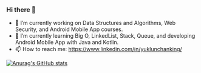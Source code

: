 ### Hi there 👋

- 🔭 I’m currently working on Data Structures and Algorithms, Web Security, and Android Mobile App courses.
- 🌱 I’m currently learning Big O, LinkedList, Stack, Queue, and developing Android Mobile App with Java and Kotlin.
- 📫 How to reach me: https://www.linkedin.com/in/yuklunchanking/


[![Anurag's GitHub stats](https://github-readme-stats.vercel.app/api?username=anuraghazra)](https://github.com/anuraghazra/github-readme-stats)


<!--
**RRCKing/RRCKing** is a ✨ _special_ ✨ repository because its `README.md` (this file) appears on your GitHub profile.

Here are some ideas to get you started:

- 🔭 I’m currently working on Data Structures and Algorithms, Web Security, and Android Mobile App courses.
- 🌱 I’m currently learning Big O, LinkedList, Stack, Queue, and developing Android Mobile App with Java and Kotlin.
- 👯 I’m looking to collaborate on ...
- 🤔 I’m looking for help with ...
- 💬 Ask me about ...
- 📫 How to reach me: https://www.linkedin.com/in/yuklunchanking/
- 😄 Pronouns: ...
- ⚡ Fun fact: ...
-->
